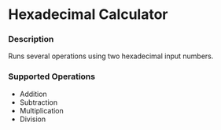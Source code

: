 # Hexadecimal Calculator

### Description
Runs several operations using two hexadecimal input numbers.

### Supported Operations
* Addition
* Subtraction
* Multiplication
* Division